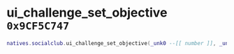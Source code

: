 # ui_challenge_set_objective `0x9CF5C747`

```lua
natives.socialclub.ui_challenge_set_objective(_unk0 --[[ number ]], _unk1 --[[ number ]], _unk2 --[[ number ]])
```